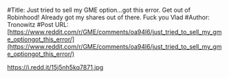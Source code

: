 #Title: Just tried to sell my GME option…got this error. Get out of Robinhood! Already got my shares out of there. Fuck you Vlad
#Author: Tronowitz
#Post URL: [https://www.reddit.com/r/GME/comments/oa94l6/just_tried_to_sell_my_gme_optiongot_this_error/](https://www.reddit.com/r/GME/comments/oa94l6/just_tried_to_sell_my_gme_optiongot_this_error/)


https://i.redd.it/15j5nh5kq7871.jpg